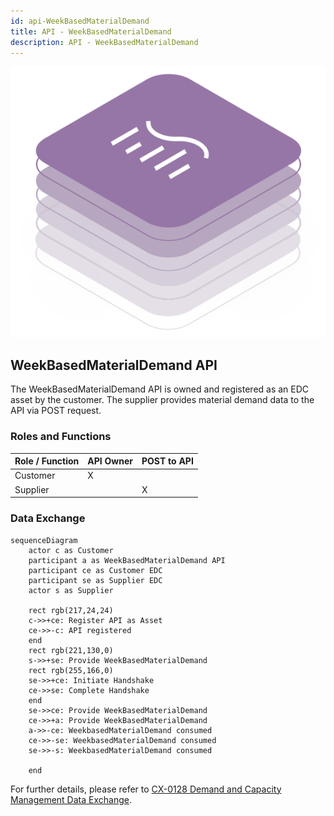 ```yaml
---
id: api-WeekBasedMaterialDemand
title: API - WeekBasedMaterialDemand
description: API - WeekBasedMaterialDemand
---
```


![DCM kit banner](/img/kit-icons/dcm-kit-icon.svg)

## WeekBasedMaterialDemand API

The WeekBasedMaterialDemand API is owned and registered as an EDC asset by the customer. The supplier provides material demand data to the API via POST request.

### Roles and Functions

|Role / Function|API Owner|POST to API|
|-|-|-|
|Customer|X||
|Supplier||X|

### Data Exchange

```mermaid
sequenceDiagram
    actor c as Customer 
    participant a as WeekBasedMaterialDemand API
    participant ce as Customer EDC
    participant se as Supplier EDC
    actor s as Supplier
    
    rect rgb(217,24,24)
    c->>+ce: Register API as Asset
    ce->>-c: API registered
    end
    rect rgb(221,130,0)
    s->>+se: Provide WeekBasedMaterialDemand
    rect rgb(255,166,0)
    se->>+ce: Initiate Handshake
    ce->>se: Complete Handshake
    end
    se->>ce: Provide WeekBasedMaterialDemand
    ce->>+a: Provide WeekBasedMaterialDemand
    a->>-ce: WeekbasedMaterialDemand consumed
    ce->>-se: WeekbasedMaterialDemand consumed
    se->>-s: WeekbasedMaterialDemand consumed
    
    end
```



For further details, please refer to [CX-0128 Demand and Capacity Management Data Exchange][StandardLibrary].

[StandardLibrary]: https://catena-x.net/de/standard-library